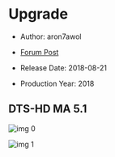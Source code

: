 # Upgrade

* Author: aron7awol

* [Forum Post](https://www.avsforum.com/threads/bass-eq-for-filtered-movies.2995212/post-56693610)

* Release Date: 2018-08-21
* Production Year: 2018

## DTS-HD MA 5.1

![img 0](https://i.imgur.com/gCtVrUC.jpg)

![img 1](https://i.imgur.com/IYfmc6q.jpg)

